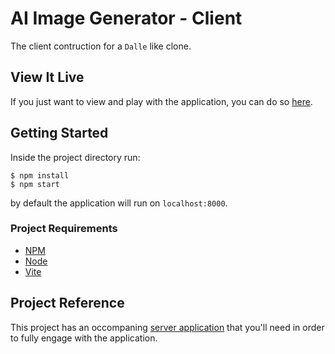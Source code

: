 # AI Image Generator - Client
The client contruction for a `Dalle` like clone. 

## View It Live
If you just want to view and play with the application, you can do so [here](https://ai-image-generator-client.vercel.app/).

## Getting Started
Inside the project directory run:
```
$ npm install
$ npm start
```
by default the application will run on `localhost:8000`.

### Project Requirements
* [NPM](https://www.npmjs.com/)
* [Node](https://nodejs.org/en/)
* [Vite](https://vitejs.dev/)


## Project Reference
This project has an occompaning [server application](https://github.com/Azrihell/AI-Image-Generator-Server) that you'll need in order to fully engage with the application. 